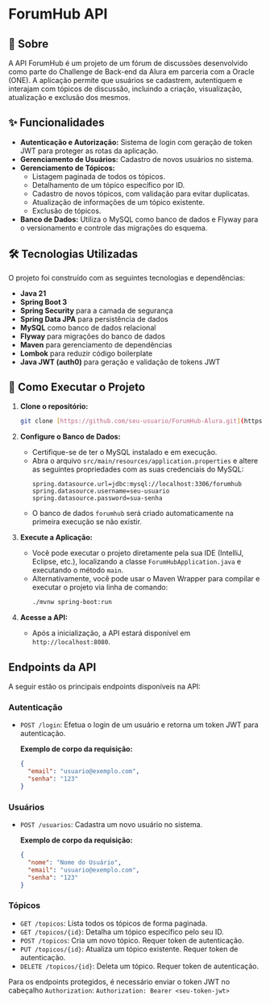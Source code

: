 # ForumHub API

## 📖 Sobre

A API ForumHub é um projeto de um fórum de discussões desenvolvido como parte do Challenge de Back-end da Alura em parceria com a Oracle (ONE). A aplicação permite que usuários se cadastrem, autentiquem e interajam com tópicos de discussão, incluindo a criação, visualização, atualização e exclusão dos mesmos.

## ✨ Funcionalidades

* **Autenticação e Autorização:** Sistema de login com geração de token JWT para proteger as rotas da aplicação.
* **Gerenciamento de Usuários:** Cadastro de novos usuários no sistema.
* **Gerenciamento de Tópicos:**
    * Listagem paginada de todos os tópicos.
    * Detalhamento de um tópico específico por ID.
    * Cadastro de novos tópicos, com validação para evitar duplicatas.
    * Atualização de informações de um tópico existente.
    * Exclusão de tópicos.
* **Banco de Dados:** Utiliza o MySQL como banco de dados e Flyway para o versionamento e controle das migrações do esquema.

## 🛠️ Tecnologias Utilizadas

O projeto foi construído com as seguintes tecnologias e dependências:

* **Java 21**
* **Spring Boot 3**
* **Spring Security** para a camada de segurança
* **Spring Data JPA** para persistência de dados
* **MySQL** como banco de dados relacional
* **Flyway** para migrações do banco de dados
* **Maven** para gerenciamento de dependências
* **Lombok** para reduzir código boilerplate
* **Java JWT (auth0)** para geração e validação de tokens JWT

## 🚀 Como Executar o Projeto

1.  **Clone o repositório:**
    ```bash
    git clone [https://github.com/seu-usuario/ForumHub-Alura.git](https://github.com/seu-usuario/ForumHub-Alura.git)
    ```

2.  **Configure o Banco de Dados:**
    * Certifique-se de ter o MySQL instalado e em execução.
    * Abra o arquivo `src/main/resources/application.properties` e altere as seguintes propriedades com as suas credenciais do MySQL:
        ```properties
        spring.datasource.url=jdbc:mysql://localhost:3306/forumhub
        spring.datasource.username=seu-usuario
        spring.datasource.password=sua-senha
        ```
    * O banco de dados `forumhub` será criado automaticamente na primeira execução se não existir.

3.  **Execute a Aplicação:**
    * Você pode executar o projeto diretamente pela sua IDE (IntelliJ, Eclipse, etc.), localizando a classe `ForumHubApplication.java` e executando o método `main`.
    * Alternativamente, você pode usar o Maven Wrapper para compilar e executar o projeto via linha de comando:
        ```bash
        ./mvnw spring-boot:run
        ```

4.  **Acesse a API:**
    * Após a inicialização, a API estará disponível em `http://localhost:8080`.

## Endpoints da API

A seguir estão os principais endpoints disponíveis na API:

### Autenticação

* `POST /login`: Efetua o login de um usuário e retorna um token JWT para autenticação.

    **Exemplo de corpo da requisição:**
    ```json
    {
      "email": "usuario@exemplo.com",
      "senha": "123"
    }
    ```

### Usuários

* `POST /usuarios`: Cadastra um novo usuário no sistema.

    **Exemplo de corpo da requisição:**
    ```json
    {
      "nome": "Nome do Usuário",
      "email": "usuario@exemplo.com",
      "senha": "123"
    }
    ```

### Tópicos

* `GET /topicos`: Lista todos os tópicos de forma paginada.
* `GET /topicos/{id}`: Detalha um tópico específico pelo seu ID.
* `POST /topicos`: Cria um novo tópico. Requer token de autenticação.
* `PUT /topicos/{id}`: Atualiza um tópico existente. Requer token de autenticação.
* `DELETE /topicos/{id}`: Deleta um tópico. Requer token de autenticação.

Para os endpoints protegidos, é necessário enviar o token JWT no cabeçalho `Authorization`:
`Authorization: Bearer <seu-token-jwt>`
